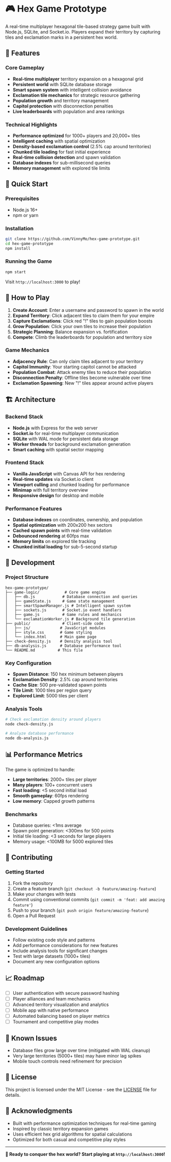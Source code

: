 # 🎮 Hex Game Prototype

A real-time multiplayer hexagonal tile-based strategy game built with Node.js, SQLite, and Socket.io. Players expand their territory by capturing tiles and exclamation marks in a persistent hex world.

## 🌟 Features

### Core Gameplay
- **Real-time multiplayer** territory expansion on a hexagonal grid
- **Persistent world** with SQLite database storage
- **Smart spawn system** with intelligent collision avoidance
- **Exclamation tile mechanics** for strategic resource gathering
- **Population growth** and territory management
- **Capitol protection** with disconnection penalties
- **Live leaderboards** with population and area rankings

### Technical Highlights
- **Performance optimized** for 1000+ players and 20,000+ tiles
- **Intelligent caching** with spatial optimization
- **Density-based exclamation control** (2.5% cap around territories)
- **Chunked tile loading** for fast initial experience
- **Real-time collision detection** and spawn validation
- **Database indexes** for sub-millisecond queries
- **Memory management** with explored tile limits

## 🚀 Quick Start

### Prerequisites
- Node.js 16+ 
- npm or yarn

### Installation
```bash
git clone https://github.com/VinnyMo/hex-game-prototype.git
cd hex-game-prototype
npm install
```

### Running the Game
```bash
npm start
```
Visit `http://localhost:3000` to play!

## 🎯 How to Play

1. **Create Account**: Enter a username and password to spawn in the world
2. **Expand Territory**: Click adjacent tiles to claim them for your empire
3. **Capture Exclamations**: Click red "!" tiles to gain population boosts
4. **Grow Population**: Click your own tiles to increase their population
5. **Strategic Planning**: Balance expansion vs. fortification
6. **Compete**: Climb the leaderboards for population and territory size

### Game Mechanics
- **Adjacency Rule**: Can only claim tiles adjacent to your territory
- **Capitol Immunity**: Your starting capitol cannot be attacked
- **Population Combat**: Attack enemy tiles to reduce their population
- **Disconnection Penalty**: Offline tiles become vulnerable over time
- **Exclamation Spawning**: New "!" tiles appear around active players

## 🏗️ Architecture

### Backend Stack
- **Node.js** with Express for the web server
- **Socket.io** for real-time multiplayer communication  
- **SQLite** with WAL mode for persistent data storage
- **Worker threads** for background exclamation generation
- **Smart caching** with spatial sector mapping

### Frontend Stack
- **Vanilla JavaScript** with Canvas API for hex rendering
- **Real-time updates** via Socket.io client
- **Viewport culling** and chunked loading for performance
- **Minimap** with full territory overview
- **Responsive design** for desktop and mobile

### Performance Features
- **Database indexes** on coordinates, ownership, and population
- **Spatial optimization** with 200x200 hex sectors
- **Cached spawn points** with real-time validation  
- **Debounced rendering** at 60fps max
- **Memory limits** on explored tile tracking
- **Chunked initial loading** for sub-5-second startup

## 🔧 Development

### Project Structure
```
hex-game-prototype/
├── game-logic/           # Core game engine
│   ├── db.js            # Database connection and queries
│   ├── gameState.js     # Game state management  
│   ├── smartSpawnManager.js # Intelligent spawn system
│   ├── sockets.js       # Socket.io event handlers
│   ├── game.js          # Game rules and mechanics
│   └── exclamationWorker.js # Background tile generation
├── public/              # Client-side code
│   ├── js/             # JavaScript modules
│   ├── style.css       # Game styling
│   └── index.html      # Main game page
├── check-density.js    # Density analysis tool
├── db-analysis.js      # Database performance tool
└── README.md          # This file
```

### Key Configuration
- **Spawn Distance**: 150 hex minimum between players
- **Exclamation Density**: 2.5% cap around territories  
- **Cache Size**: 500 pre-validated spawn points
- **Tile Limit**: 1000 tiles per region query
- **Explored Limit**: 5000 tiles per client

### Analysis Tools
```bash
# Check exclamation density around players
node check-density.js

# Analyze database performance 
node db-analysis.js
```

## 📊 Performance Metrics

The game is optimized to handle:
- **Large territories**: 2000+ tiles per player
- **Many players**: 100+ concurrent users  
- **Fast loading**: <5 second initial load
- **Smooth gameplay**: 60fps rendering
- **Low memory**: Capped growth patterns

### Benchmarks
- Database queries: <1ms average
- Spawn point generation: <300ms for 500 points
- Initial tile loading: <3 seconds for large players
- Memory usage: <100MB for 5000 explored tiles

## 🤝 Contributing

### Getting Started
1. Fork the repository
2. Create a feature branch (`git checkout -b feature/amazing-feature`)
3. Make your changes with tests
4. Commit using conventional commits (`git commit -m 'feat: add amazing feature'`)
5. Push to your branch (`git push origin feature/amazing-feature`)
6. Open a Pull Request

### Development Guidelines  
- Follow existing code style and patterns
- Add performance considerations for new features
- Include analysis tools for significant changes
- Test with large datasets (1000+ tiles)
- Document any new configuration options

## 📈 Roadmap

- [ ] User authentication with secure password hashing
- [ ] Player alliances and team mechanics  
- [ ] Advanced territory visualization and analytics
- [ ] Mobile app with native performance
- [ ] Automated balancing based on player metrics
- [ ] Tournament and competitive play modes

## 🐛 Known Issues

- Database files grow large over time (mitigated with WAL cleanup)
- Very large territories (5000+ tiles) may have minor lag spikes
- Mobile touch controls need refinement for precision

## 📝 License

This project is licensed under the MIT License - see the [LICENSE](LICENSE) file for details.

## 🙏 Acknowledgments

- Built with performance optimization techniques for real-time gaming
- Inspired by classic territory expansion games
- Uses efficient hex grid algorithms for spatial calculations
- Optimized for both casual and competitive play styles

---

**🎯 Ready to conquer the hex world? Start playing at `http://localhost:3000`!**